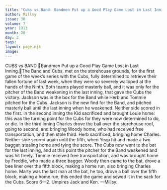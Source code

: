 ```yaml
---
title: "Cubs vs Band: Bandmen Put up a Good Play Game Lost in Last Inning."
author: Millsy
issue: 30
volume: 7
year: 1913
month: 20
day: 2
tags:
layout: page.njk
image:
---
```

CUBS vs BAND Bandmen Put up a Good Play Game Lost in Last Inning.The Band and Cubs, met on the storehouse grounds, for the first game of the week’s series with the Cubs, fully determined to retrieve their fallen fortune of last week, when they were so severely walloped at the hands of the Ninth. Both teams played masterly ball, and it was only for the pitcher of the Band weakening in the last inning, that gave the Cubs the victory. Jackson was in the box for the Band while Herb and Tommie pitched for the Cubs. Jackson is the new find for the Band, and pitched masterly ball until the last inning when he weakened. Neither side scored in the first. In the second inning the Kid sacrificed and brought Louie home: this was the turning point for the Cubs for they were now determined to do, or die. In the third inning Charles drove the ball over the storehouse roof, going to second, and bringing Woody home, who had received free transportation, and then stole third. Herb sacrificed, bringing home Charles. Neither side scored again until the fifth, when Yeap hit and made a two bagger, stealing home and tying the score. The Cubs now went to the bat for the last inning, and at this point the pitcher for the Band weakened and was hit freely. Timmie received free transportation, and was brought home by Freddie, who made a three bagger. Woody then came to the bat, drove a bee liner over the fifth block, making a home run, also bringing Charles home. Marty was the last man at the bat, he too, drove a ball over the fifth block, making a home run, this ended the game and sewed it in the sack for the Cubs. Score 6—2. Umpires Jack and Ken. —Millsy. 
